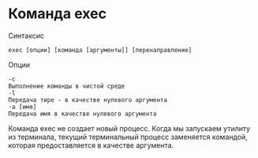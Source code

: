 # Команда exec

Синтаксис

    exec [опции] [команда [аргументы]] [перенаправление]

Опции

    -c
    Выполнение команды в чистой среде
    -l
    Передача тире - в качестве нулевого аргумента
    -a [имя]
    Передача имя в качестве нулевого аргумента

Команда exec не создает новый процесс. Когда мы запускаем утилиту из терминала, текущий терминальный процесс заменяется командой, которая предоставляется в качестве аргумента.


    